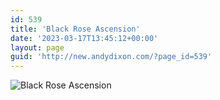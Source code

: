 ```yaml
---
id: 539
title: 'Black Rose Ascension'
date: '2023-03-17T13:45:12+00:00'
layout: page
guid: 'http://new.andydixon.com/?page_id=539'
---
```


![Black Rose Ascension](https://i0.wp.com/assets.g8x2.ldn.idrivee2-23.com/posters/Black%20Rose%20Ascension%2001.jpg?w=1200&ssl=1 "Black Rose Ascension")